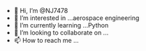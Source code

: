 - 👋 Hi, I’m @NJ7478
- 👀 I’m interested in ...aerospace engineering
- 🌱 I’m currently learning ...Python
- 💞️ I’m looking to collaborate on ...
- 📫 How to reach me ...

<!---
NJ7478/NJ7478 is a ✨ special ✨ repository because its `README.md` (this file) appears on your GitHub profile.
You can click the Preview link to take a look at your changes.
--->
